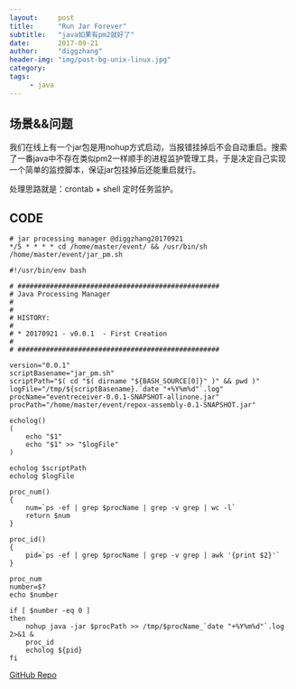 ```yaml
---
layout:     post
title:      "Run Jar Forever"
subtitle:   "java如果有pm2就好了"
date:       2017-09-21
author:     "diggzhang"
header-img: "img/post-bg-unix-linux.jpg"
category:
tags:
     - java
---
```


## 场景&&问题

我们在线上有一个jar包是用nohup方式启动，当报错挂掉后不会自动重启。搜索了一番java中不存在类似pm2一样顺手的进程监护管理工具，于是决定自己实现一个简单的监控脚本，保证jar包挂掉后还能重启就行。

处理思路就是：crontab + shell 定时任务监护。

## CODE

```shell
# jar processing manager @diggzhang20170921
*/5 * * * * cd /home/master/event/ && /usr/bin/sh /home/master/event/jar_pm.sh
```

```shell
#!/usr/bin/env bash

# ##################################################
# Java Processing Manager
#
#
# HISTORY:
#
# * 20170921 - v0.0.1  - First Creation
#
# ##################################################

version="0.0.1"
scriptBasename="jar_pm.sh"
scriptPath="$( cd "$( dirname "${BASH_SOURCE[0]}" )" && pwd )"
logFile="/tmp/${scriptBasename}.`date "+%Y%m%d"`.log"
procName="eventreceiver-0.0.1-SNAPSHOT-allinone.jar"
procPath="/home/master/event/repox-assembly-0.1-SNAPSHOT.jar"

echolog()
(
    echo "$1"
    echo "$1" >> "$logFile"
)

echolog $scriptPath
echolog $logFile

proc_num()
{
    num=`ps -ef | grep $procName | grep -v grep | wc -l`
    return $num
}

proc_id()
{
    pid=`ps -ef | grep $procName | grep -v grep | awk '{print $2}'`
}

proc_num
number=$?
echo $number

if [ $number -eq 0 ]
then
    nohup java -jar $procPath >> /tmp/$procName_`date "+%Y%m%d"`.log 2>&1 &
    proc_id
    echolog ${pid}
fi
```

[GitHub Repo](https://github.com/diggzhang/jarpm)
